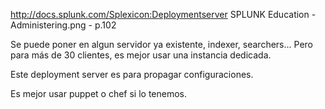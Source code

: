 http://docs.splunk.com/Splexicon:Deploymentserver
SPLUNK Education - Administering.png - p.102

Se puede poner en algun servidor ya existente, indexer, searchers...
Pero para más de 30 clientes, es mejor usar una instancia dedicada.

Este deployment server es para propagar configuraciones.


Es mejor usar puppet o chef si lo tenemos.
